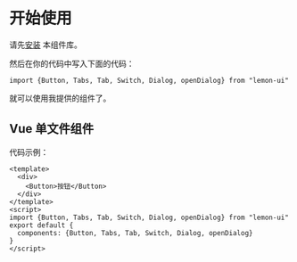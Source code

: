 # 开始使用
请先[安装](#/doc/install) 本组件库。

然后在你的代码中写入下面的代码：

`import {Button, Tabs, Tab, Switch, Dialog, openDialog} from "lemon-ui"`

就可以使用我提供的组件了。

## Vue 单文件组件
代码示例：
```
<template>
  <div>
    <Button>按钮</Button>
  </div>
</template>
<script>
import {Button, Tabs, Tab, Switch, Dialog, openDialog} from "lemon-ui"
export default {
  components: {Button, Tabs, Tab, Switch, Dialog, openDialog}
}
</script>
```